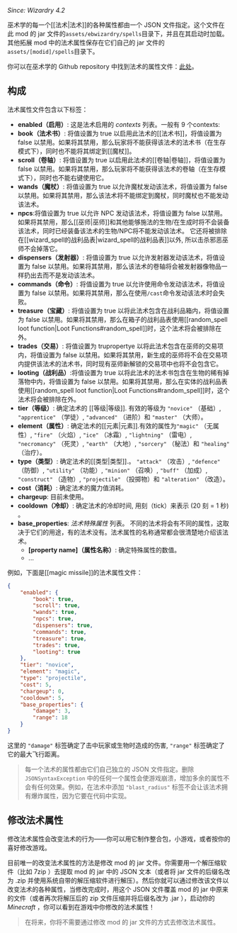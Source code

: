 _Since: Wizardry 4.2_

巫术学的每一个[[法术|法术]]的各种属性都由一个 JSON 文件指定。这个文件在此 mod 的 jar 文件的`assets/ebwizardry/spells`目录下，并且在其启动时加载。其他拓展 mod 中的法术属性保存在它们自己的 jar 文件的`assets/[modid]/spells`目录下。

你可以在巫术学的 Github repository 中找到法术的属性文件：[此处](https://github.com/Electroblob77/Wizardry/tree/1.12.2/src/main/resources/assets/ebwizardry/spells)。

## 构成

  
法术属性文件包含以下标签：

 - **enabled（启用）**: 这是法术启用的 _contexts_ 列表。一般有 9 个contexts:
  - **book（法术书）**: 将值设置为 true 以启用此法术的[[法术书]]，将值设置为 false 以禁用。如果将其禁用，那么玩家将不能获得该法术的法术书（在生存模式下），同时也不能将其绑定到[[魔杖]]。
  - **scroll（卷轴）**: 将值设置为 true 以启用此法术的[[卷轴|卷轴]]，将值设置为 false 以禁用。如果将其禁用，那么玩家将不能获得该法术的卷轴（在生存模式下），同时也不能右键使用它。
  - **wands（魔杖）**: 将值设置为 true 以允许魔杖发动该法术，将值设置为 false 以禁用。如果将其禁用，那么该法术将不能绑定到魔杖，同时魔杖也不能发动该法术。
  - **npcs**:将值设置为 true 以允许 NPC 发动该法术，将值设置为 false 以禁用。如果将其禁用，那么[[巫师|巫师]]和其他能够施法的生物/在生成时将不会装备该法术，同时已经装备该法术的生物/NPC将不能发动该法术。 它还将被排除在[[wizard_spell的战利品表|wizard_spell的战利品表]]以外, 所以击杀邪恶巫师不会掉落它。
  - **dispensers（发射器）**: 将值设置为 true 以允许发射器发动该法术，将值设置为 false 以禁用。如果将其禁用，那么该法术的卷轴将会被发射器像物品一样扔出去而不是发动该法术。
  - **commands（命令）**: 将值设置为 true 以允许使用命令发动该法术，将值设置为 false 以禁用。如果将其禁用，那么在使用`/cast`命令发动该法术时会失败。
  - **treasure（宝藏）**: 将值设置为 true 以将此法术包含在战利品箱内，将值设置为 false 以禁用。如果将其禁用，那么在箱子的战利品表使用[[random_spell loot function|Loot Functions#random_spell]]时，这个法术将会被排除在外。
  - **trades（交易）**: 将值设置为 trupropertye 以将此法术包含在巫师的交易项内，将值设置为 false 以禁用。如果将其禁用，新生成的巫师将不会在交易项内提供该法术的法术书，同时现有巫师新解锁的交易项中也将不会包含它。
  - **looting（战利品）**:将值设置为 true 以将此法术的法术书包含在生物的稀有掉落物中内，将值设置为 false 以禁用。如果将其禁用，那么在实体的战利品表使用[[random_spell loot function|Loot Functions#random_spell]]时，这个法术将会被排除在外。
- **tier（等级）**: 确定法术的 [[等级|等级]]. 有效的等级为 `"novice"` （基础）, `"apprentice"` （学徒）, `"advanced"` （进阶）和 `"master"` （大师）。 
- **element（属性）**: 确定法术的[[元素|元素]].有效的属性为`"magic"` （无属性）, `"fire"` （火焰）, `"ice"` （冰霜）, `"lightning"` （雷电）, `"necromancy"` （死灵）, `"earth"` （大地）, `"sorcery"` （秘法）和 `"healing"` （治疗）。
- **type（类型）**: 确定法术的[[类型|类型]].。 `"attack"` （攻击）, `"defence"` （防御）, `"utility"` （功能）, `"minion"` （召唤）, `"buff"` （加成）, `"construct"` （造物）, `"projectile"` （投掷物）和 `"alteration"` （改造）。
- **cost（消耗）**: 确定法术的魔力值消耗。
- **chargeup**: 目前未使用。
- **cooldown（冷却）**: 确定法术的冷却时间, 用刻（tick）来表示 (20 刻 = 1 秒) 。
- **base_properties**: _法术特殊属性_ 列表。 不同的法术将会有不同的属性，这取决于它们的用途，有的法术没有。法术属性的名称通常都会很清楚地介绍该法术。
  - **[property name]（属性名称）**: 确定特殊属性的数值。
  - ...

例如，下面是[[magic missile]]的法术属性文件：

```json
{
	"enabled": {
		"book": true,
		"scroll": true,
		"wands": true,
		"npcs": true,
		"dispensers": true,
		"commands": true,
		"treasure": true,
		"trades": true,
		"looting": true
	},
	"tier": "novice",
	"element": "magic",
	"type": "projectile",
	"cost": 5,
	"chargeup": 0,
	"cooldown": 5,
	"base_properties": {
		"damage": 3,
		"range": 18
	}
}
```

这里的 `"damage"` 标签确定了击中玩家或生物时造成的伤害, `"range"` 标签确定了它的最大飞行距离。

>  每一个法术的属性都由它们自己独立的 JSON  文件指定。删除 `JSONSyntaxException` 中的任何一个属性会使游戏崩溃，增加多余的属性不会有任何效果。例如，在法术中添加 `"blast_radius"` 标签不会让该法术拥有爆炸属性，因为它要在代码中实现。

## 修改法术属性

修改法术属性会改变法术的行为——你可以用它制作整合包，小游戏，或者按你的喜好修改游戏。

目前唯一的改变法术属性的方法是修改 mod 的 jar 文件。你需要用一个解压缩软件（比如 7zip ）去提取 mod 的 jar 中的 JSON 文本（或者将 jar 文件的后缀名改为 .zip 并使用系统自带的解压缩软件进行解压）。然后你就可以通过修改该文件以改变法术的各种属性，当修改完成时，用这个 JSON 文件覆盖 mod 的 jar 中原来的文件（或者再次将解压后的 zip 文件压缩并将后缀名改为 .jar ），启动你的 _Minecraft_ ，你可以看到在游戏中你修改的法术属性！

> 在将来，你将不需要通过修改 mod 的 jar 文件的方式去修改法术属性。
